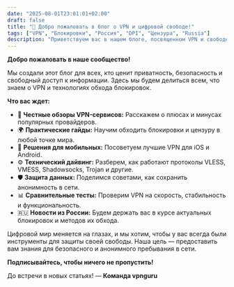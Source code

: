 ```yaml
---
date: "2025-08-01T23:01:01+02:00"
draft: false
title: "👋 Добро пожаловать в блог о VPN и цифровой свободе!"
tags: ["VPN", "Блокировки", "Россия", "DPI", "Цензура", "Russia"]
description: "Приветствуем вас в нашем блоге, посвященном VPN и свободе в сети. Здесь вы найдете все, что нужно для безопасного и анонимного интернет-серфинга."
---
```


**Добро пожаловать в наше сообщество!**

Мы создали этот блог для всех, кто ценит приватность, безопасность и свободный доступ к информации. Здесь мы будем делиться всем, что знаем о VPN и технологиях обхода блокировок.

**Что вас ждет:**

*   🔐 **Честные обзоры VPN-сервисов:** Расскажем о плюсах и минусах популярных провайдеров.
*   🌍 **Практические гайды:** Научим обходить блокировки и цензуру в любой точке мира.
*   📱 **Решения для мобильных:** Посоветуем лучшие VPN для iOS и Android.
*   ⚙️ **Технический дайвинг:** Разберем, как работают протоколы VLESS, VMESS, Shadowsocks, Trojan и другие.
*   🛡 **Защита данных:** Поделимся советами, как сохранить анонимность в сети.
*   📊 **Сравнительные тесты:** Проверим VPN на скорость, стабильность и функциональность.
*   🇷🇺 **Новости из России:** Будем держать вас в курсе актуальных блокировок и методов их обхода.

Цифровой мир меняется на глазах, и мы хотим, чтобы у вас всегда были инструменты для защиты своей свободы. Наша цель — предоставить вам знания для безопасного и анонимного пребывания в сети.

**Подписывайтесь, чтобы ничего не пропустить!**

До встречи в новых статьях!
— **Команда vpnguru**